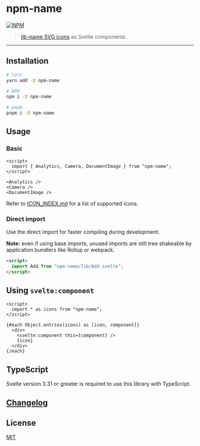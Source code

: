 # npm-name

[![NPM][npm]][npm-url]

> [lib-name SVG icons](lib-url) as Svelte components.

<!-- REPO_URL -->

<!-- Try it in the [Svelte REPL](). -->

---

<!-- TOC -->

## Installation

```bash
# Yarn
yarn add -D npm-name

# NPM
npm i -D npm-name

# pnpm
pnpm i -D npm-name

```

## Usage

### Basic

```svelte
<script>
  import { Analytics, Camera, DocumentImage } from "npm-name";
</script>

<Analytics />
<Camera />
<DocumentImage />
```

Refer to [ICON_INDEX.md](ICON_INDEX.md) for a list of supported icons.

### Direct import

Use the direct import for faster compiling during development.

**Note:** even if using base imports, unused imports are still tree shakeable by application bundlers like Rollup or webpack.

```html
<script>
  import Add from "npm-name/lib/Add.svelte";
</script>
```

## Using `svelte:component`

```svelte
<script>
  import * as icons from "npm-name";
</script>

{#each Object.entries(icons) as [icon, component]}
  <div>
    <svelte:component this={component} />
    {icon}
  </div>
{/each}
```

## TypeScript

Svelte version 3.31 or greater is required to use this library with TypeScript.

## [Changelog](CHANGELOG.md)

## License

[MIT](LICENSE)

[npm]: https://img.shields.io/npm/v/npm-name.svg?color=%237d4cdb&style=for-the-badge
[npm-url]: https://npmjs.com/package/npm-name
